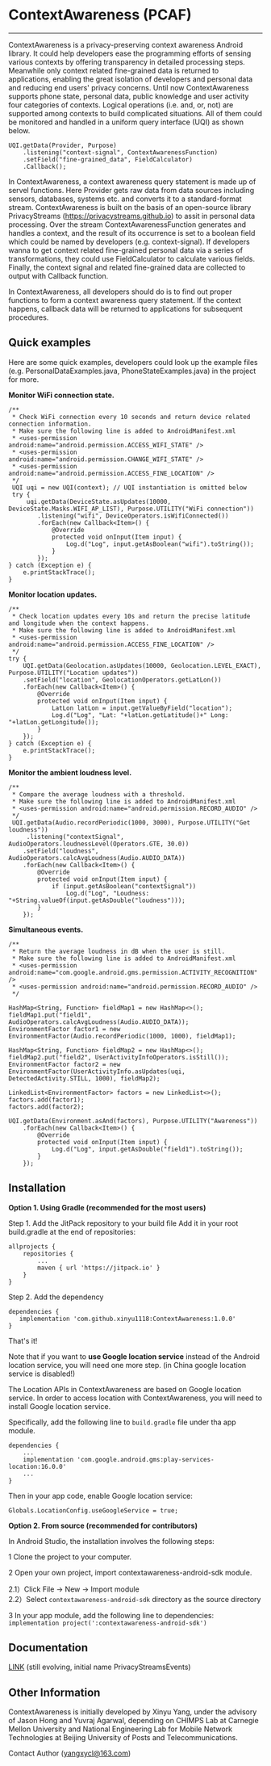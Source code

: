 ﻿# ContextAwareness (PCAF)

---

ContextAwareness is a privacy-preserving context awareness Android library. It could help developers ease the programming efforts of sensing various contexts by offering transparency in detailed processing steps. Meanwhile only context related fine-grained data is returned to applications, enabling the great isolation of developers and personal data and reducing end users' privacy concerns. Until now ContextAwareness supports phone state, personal data, public knowledge and user activity four categories of contexts. Logical operations (i.e. and, or, not) are supported among contexts to build complicated situations. All of them could be monitored and handled in a uniform query interface (UQI) as shown below.

    UQI.getData(Provider, Purpose)
        .listening("context-signal", ContextAwarenessFunction)
        .setField("fine-grained_data", FieldCalculator)
        .Callback();


In ContextAwareness, a context awareness query statement is made up of servel functions. Here Provider gets raw data from data sources including sensors, databases, systems etc. and converts it to a standard-format stream. ContextAwareness is built on the basis of an open-source library PrivacyStreams (https://privacystreams.github.io) to assit in personal data processing. Over the stream ContextAwarenessFunction generates and handles a context, and the result of its occurrence is set to a boolean field which could be named by developers (e.g. context-signal). If developers wanna to get context related fine-grained personal data via a series of transformations, they could use FieldCalculator to calculate various fields. Finally, the context signal and related fine-grained data are collected to output with Callback function.

In ContextAwareness, all developers should do is to find out proper functions to form a context awareness query statement. If the context happens, callback data will be returned to applications for subsequent procedures.

**Quick examples**
---
Here are some quick examples, developers could look up the example files (e.g. PersonalDataExamples.java, PhoneStateExamples.java) in the project for more. 

**Monitor WiFi connection state.**

    /**
     * Check WiFi connection every 10 seconds and return device related connection information. 
     * Make sure the following line is added to AndroidManifest.xml
     * <uses-permission android:name="android.permission.ACCESS_WIFI_STATE" />
     * <uses-permission android:name="android.permission.CHANGE_WIFI_STATE" />
     * <uses-permission android:name="android.permission.ACCESS_FINE_LOCATION" />
     */
     UQI uqi = new UQI(context); // UQI instantiation is omitted below
     try {
         uqi.getData(DeviceState.asUpdates(10000, DeviceState.Masks.WIFI_AP_LIST), Purpose.UTILITY("WiFi connection"))
            .listening("wifi", DeviceOperators.isWifiConnected())
            .forEach(new Callback<Item>() {
                @Override
                protected void onInput(Item input) {
                    Log.d("Log", input.getAsBoolean("wifi").toString());
                }
            });
    } catch (Exception e) {
        e.printStackTrace();
    }
        
 **Monitor location updates.**   

    /**
     * Check location updates every 10s and return the precise latitude and longitude when the context happens. 
     * Make sure the following line is added to AndroidManifest.xml
     * <uses-permission android:name="android.permission.ACCESS_FINE_LOCATION" />
     */
    try {
        UQI.getData(Geolocation.asUpdates(10000, Geolocation.LEVEL_EXACT), Purpose.UTILITY("Location updates"))
        .setField("location", GeolocationOperators.getLatLon())
        .forEach(new Callback<Item>() {
            @Override
            protected void onInput(Item input) {
                LatLon latLon = input.getValueByField("location");
                Log.d("Log", "Lat: "+latLon.getLatitude()+" Long: "+latLon.getLongitude());
            }
        });
    } catch (Exception e) {
        e.printStackTrace();
    }
    
**Monitor the ambient loudness level.**  

    /**
     * Compare the average loudness with a threshold.
     * Make sure the following line is added to AndroidManifest.xml
     * <uses-permission android:name="android.permission.RECORD_AUDIO" />
     */
     UQI.getData(Audio.recordPeriodic(1000, 3000), Purpose.UTILITY("Get loudness"))
         .listening("contextSignal", AudioOperators.loudnessLevel(Operators.GTE, 30.0))
        .setField("loudness", AudioOperators.calcAvgLoudness(Audio.AUDIO_DATA))
        .forEach(new Callback<Item>() {
            @Override
            protected void onInput(Item input) {
                if (input.getAsBoolean("contextSignal"))
                    Log.d("Log", "Loudness: "+String.valueOf(input.getAsDouble("loudness")));
            }
        });
    
**Simultaneous events.**      
    
    /**
     * Return the average loudness in dB when the user is still.
     * Make sure the following line is added to AndroidManifest.xml
     * <uses-permission android:name="com.google.android.gms.permission.ACTIVITY_RECOGNITION" />
     * <uses-permission android:name="android.permission.RECORD_AUDIO" />
     */
    
    HashMap<String, Function> fieldMap1 = new HashMap<>();
    fieldMap1.put("field1", AudioOperators.calcAvgLoudness(Audio.AUDIO_DATA));
    EnvironmentFactor factor1 = new EnvironmentFactor(Audio.recordPeriodic(1000, 1000), fieldMap1);
    
    HashMap<String, Function> fieldMap2 = new HashMap<>();
    fieldMap2.put("field2", UserActivityInfoOperators.isStill());
    EnvironmentFactor factor2 = new EnvironmentFactor(UserActivityInfo.asUpdates(uqi, DetectedActivity.STILL, 1000), fieldMap2);
    
    LinkedList<EnvironmentFactor> factors = new LinkedList<>();
    factors.add(factor1);
    factors.add(factor2);
    
    UQI.getData(Environment.asAnd(factors), Purpose.UTILITY("Awareness"))
        .forEach(new Callback<Item>() {
            @Override
            protected void onInput(Item input) {
                Log.d("Log", input.getAsDouble("field1").toString());
            }
        });

    
**Installation**
---    

**Option 1. Using Gradle (recommended for the most users)**

Step 1. Add the JitPack repository to your build file
Add it in your root build.gradle at the end of repositories:

	allprojects {
		repositories {
			...
			maven { url 'https://jitpack.io' }
		}
	}

Step 2. Add the dependency
    
    dependencies {
	   implementation 'com.github.xinyu1118:ContextAwareness:1.0.0'
	}

That's it!

Note that if you want to **use Google location service** instead of the Android location service, you will need one more step. (in China google location service is disabled!)

The Location APIs in ContextAwareness are based on Google location service. In order to access location with ContextAwareness, you will need to install Google location service. 

Specifically, add the following line to `build.gradle` file under tha app module.

    dependencies {
        ...
        implementation 'com.google.android.gms:play-services-location:16.0.0'
        ...
    }
    
Then in your app code, enable Google location service:

    Globals.LocationConfig.useGoogleService = true;
    

**Option 2. From source (recommended for contributors)**

In Android Studio, the installation involves the following steps:

1 Clone the project to your computer.

2 Open your own project, import contextawareness-android-sdk module.

2.1）Click File -> New -> Import module     
2.2）Select `contextawareness-android-sdk` directory as the source directory

3 In your app module, add the following line to dependencies:
`implementation project(':contextawareness-android-sdk')`

**Documentation**
---  
[LINK][1] (still evolving, initial name PrivacyStreamsEvents)

**Other Information**
---
ContextAwareness is initially developed by Xinyu Yang, under the advisory of Jason Hong and Yuvraj Agarwal, depending on CHIMPS Lab at Carnegie Mellon University and National Engineering Lab for Mobile Network Technologies at Beijing University of Posts and Telecommunications.

Contact Author (yangxycl@163.com)


  [1]: https://docs.google.com/document/d/13eyGI1-gqV4eXm467RjF6H9XuQYtx-tYG1vwPmzaT04/edit#heading=h.8bthu2z2dnv8




